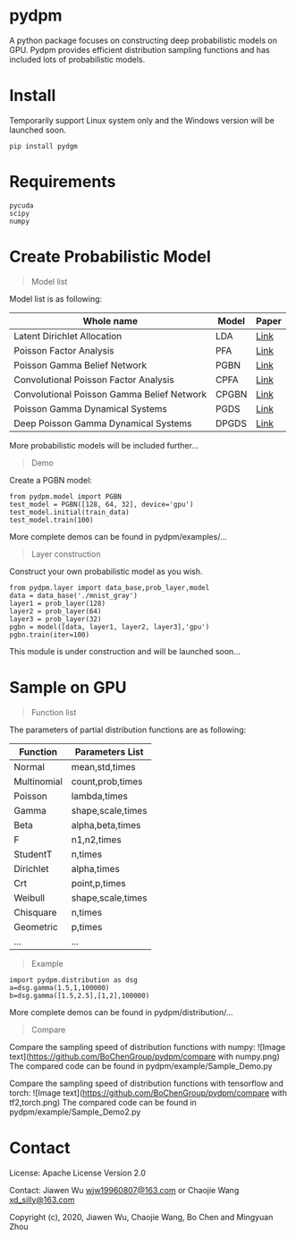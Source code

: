 pydpm
======
A python package focuses on constructing deep probabilistic models on GPU.
Pydpm provides efficient distribution sampling functions and has included lots of probabilistic models.

Install
=============
Temporarily support Linux system only and the Windows version will be launched soon.

```
pip install pydgm
```
Requirements
=============
```
pycuda
scipy
numpy
```

Create Probabilistic Model
=============

>Model list
>
Model list is as following:

|Whole name                                |Model  |Paper|
|------------------------------------------|-------|-----|
|Latent Dirichlet Allocation               |LDA    |[Link](http://www.jmlr.org/papers/volume3/blei03a/blei03a.pdf)|
|Poisson Factor Analysis                   |PFA    |[Link](http://mingyuanzhou.github.io/Papers/AISTATS2012_NegBinoBeta_PFA_v19.pdf)|
|Poisson Gamma Belief Network              |PGBN   |[Link](http://mingyuanzhou.github.io/Papers/DeepPoGamma_v5.pdf )|
|Convolutional Poisson Factor Analysis     |CPFA   |[Link](http://mingyuanzhou.github.io/Papers/CPGBN_v12_arXiv.pdf)|
|Convolutional Poisson Gamma Belief Network|CPGBN  |[Link](http://mingyuanzhou.github.io/Papers/CPGBN_v12_arXiv.pdf)|
|Poisson Gamma Dynamical Systems           |PGDS   |[Link](http://mingyuanzhou.github.io/Papers/ScheinZhouWallach2016_paper.pdf )|
|Deep Poisson Gamma Dynamical Systems      |DPGDS  |[Link](http://mingyuanzhou.github.io/Papers/Guo_DPGDS_NIPS2018.pdf)|

More probabilistic models will be included further...

>Demo

Create a PGBN model:
```
from pydpm.model import PGBN
test_model = PGBN([128, 64, 32], device='gpu')
test_model.initial(train_data)
test_model.train(100)
```
More complete demos can be found in pydpm/examples/...


>Layer construction

Construct your own probabilistic model as you wish.

```
from pydpm.layer import data_base,prob_layer,model
data = data_base('./mnist_gray')
layer1 = prob_layer(128)
layer2 = prob_layer(64)
layer3 = prob_layer(32)
pgbn = model([data, layer1, layer2, layer3],'gpu')
pgbn.train(iter=100)
```

This module is under construction and will be launched soon...

Sample on GPU
=============
>Function list

The parameters of partial distribution functions are as following:

|Function        | Parameters List   | 
|----------------|-------------------|
|Normal          |mean,std,times     |
|Multinomial     |count,prob,times   |
|Poisson         |lambda,times       |
|Gamma           |shape,scale,times  |
|Beta            |alpha,beta,times   |
|F               |n1,n2,times        |
|StudentT        |n,times            |
|Dirichlet       |alpha,times        |
|Crt             |point,p,times      |
|Weibull         |shape,scale,times  |
|Chisquare       |n,times            |
|Geometric       |p,times            |
|...             |...                |

>Example

```
import pydpm.distribution as dsg
a=dsg.gamma(1.5,1,100000)
b=dsg.gamma([1.5,2.5],[1,2],100000)
```
More complete demos can be found in pydpm/distribution/...

>Compare
>
Compare the sampling speed of distribution functions with numpy:
![Image text](https://github.com/BoChenGroup/pydpm/compare with numpy.png)
The compared code can be found in pydpm/example/Sample_Demo.py

Compare the sampling speed of distribution functions with tensorflow and torch:
![Image text](https://github.com/BoChenGroup/pydpm/compare with tf2,torch.png)
The compared code can be found in pydpm/example/Sample_Demo2.py

Contact
========
License: Apache License Version 2.0

Contact:  Jiawen Wu <wjw19960807@163.com> or Chaojie Wang <xd_silly@163.com>

Copyright (c), 2020, Jiawen Wu, Chaojie Wang, Bo Chen and Mingyuan Zhou
